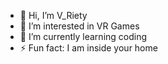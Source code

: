 - 👋 Hi, I’m V_Riety
- 👀 I’m interested in VR Games
- 🌱 I’m currently learning coding
- ⚡ Fun fact: I am inside your home

<!---
RindoGaming/RindoGaming is a ✨ special ✨ repository because its `README.md` (this file) appears on your GitHub profile.
You can click the Preview link to take a look at your changes.
--->
